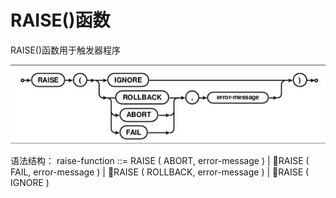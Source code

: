 # RAISE()函数
RAISE()函数用于触发器程序
<P>
<img src="pic13.JPG"/>
<P>
语法结构：
raise-function ::= RAISE ( ABORT, error-message ) | RAISE ( FAIL, error-message ) | RAISE ( ROLLBACK, error-message ) | RAISE ( IGNORE )
